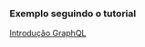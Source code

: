 ### Exemplo seguindo o tutorial
[Introdução GraphQL](https://tableless.com.br/introducao-graphql-nodejs/)